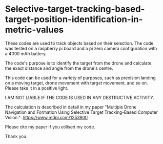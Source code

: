 # Selective-target-tracking-based-target-position-identification-in-metric-values

These codes are used to track objects based on their selection. The code was tested on a raspberry pi board and a pi zero camera configuration with a 4000 mAh battery. 

The code's purpose is to identify the target from the drone and calculate the exact distance and angle from the drone's centre. 

This code can be used for a variety of purposes, such as precision landing on a moving target, drone movement with target movement, and so on. Please take it in a positive light. 

I AM NOT LIABLE IF THE CODE IS USED IN ANY DESTRUCTIVE ACTIVITY. 

The calculation is described in detail in my paper "Multiple Drone Navigation and Formation Using Selective Target Tracking-Based Computer Vision.": 
https://www.mdpi.com/1253900

Please cite my paper if you utilised my code.

Thank you
